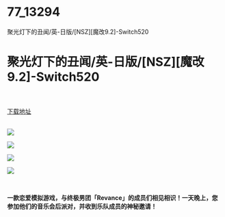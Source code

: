 # 77_13294
聚光灯下的丑闻/英-日版/[NSZ][魔改9.2]-Switch520
# 聚光灯下的丑闻/英-日版/[NSZ][魔改9.2]-Switch520
 <br/></br>
[下载地址](https://www.switch520.cc/article/13294 "下载地址")
<br/></br>

<p><img src="https://www.switch520.cc/muke_img/upload_art_editor_20210505-1_eaee1627289dd52c719f691c01d3cbaa.jpg"></p>
<p><img src="https://www.switch520.cc/muke_img/upload_art_editor_20210505-1_a887b3989603af6f5602736666dd296d.jpg"></p>
<p><img src="https://www.switch520.cc/muke_img/upload_art_editor_20210505-1_f8d4ebdd6e38d20e3319e375e3ffd5a6.jpg"></p>
<p><img src="https://www.switch520.cc/muke_img/upload_art_editor_20210505-1_09839611ba12adc9e6db95311c8d8c68.jpg"></p>
<p>&nbsp;</p>
<p><strong>一款恋爱模拟游戏，与终极男团「Revance」的成员们相见相识！一天晚上，您参加他们的音乐会后派对，并收到乐队成员的神秘邀请！</strong></p>
<p><strong>&nbsp;</strong></p>
